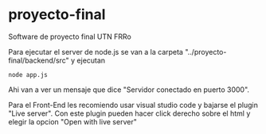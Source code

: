 # proyecto-final
Software de proyecto final UTN FRRo

Para ejecutar el server de node.js se van a la carpeta "../proyecto-final/backend/src" y ejecutan
```
node app.js
```
Ahi van a ver un mensaje que dice "Servidor conectado en puerto 3000".

Para el Front-End les recomiendo usar visual studio code y bajarse el plugin "Live server".
Con este plugin pueden hacer click derecho sobre el html y elegir la opcion "Open with live server"
